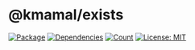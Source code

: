 # @kmamal/exists

[![Package](https://img.shields.io/npm/v/%2540kmamal%252Fexists)](https://www.npmjs.com/package/@kmamal/exists)
[![Dependencies](https://img.shields.io/librariesio/release/npm/@kmamal/exists)](https://libraries.io/npm/@kmamal%2Fexists)
[![Count](https://badgen.net/bundlephobia/dependency-count/@kmamal/exists)](https://bundlephobia.com/package/@kmamal/exists)
[![License: MIT](https://img.shields.io/badge/License-MIT-yellow.svg)](https://opensource.org/licenses/MIT)

